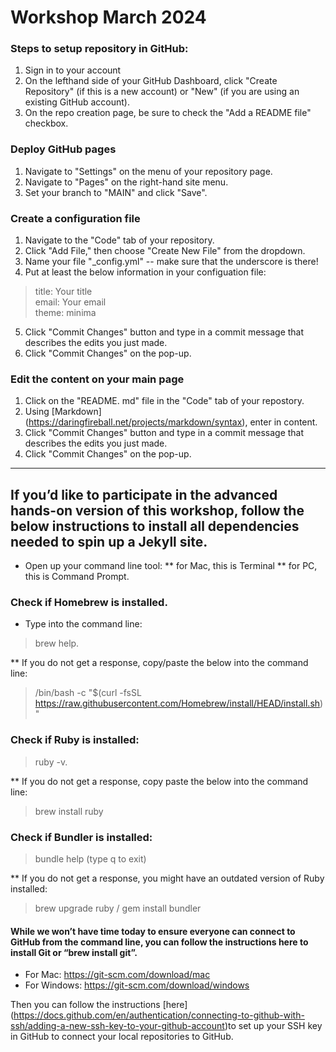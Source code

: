 # Workshop March 2024

### Steps to setup repository in GitHub:
1. Sign in to your account
2. On the lefthand side of your GitHub Dashboard, click "Create Repository" (if this is a new account) or "New" (if you are using an existing GitHub account).
3. On the repo creation page, be sure to check the "Add a README file" checkbox.

### Deploy GitHub pages
1. Navigate to "Settings" on the menu of your repository page.
2. Navigate to "Pages" on the right-hand site menu.
3. Set your branch to "MAIN" and click "Save".

### Create a configuration file
1. Navigate to the "Code" tab of your repository.
2. Click "Add File," then choose "Create New File" from the dropdown.
3. Name your file "_config.yml" -- make sure that the underscore is there!
4. Put at least the below information in your configuation file:
> title: Your title \
> email: Your email\
> theme: minima
5. Click "Commit Changes" button and type in a commit message that describes the edits you just made.
6. Click "Commit Changes" on the pop-up.

### Edit the content on your main page
1. Click on the "README. md" file in the "Code" tab of your repostory.
2. Using [Markdown] (https://daringfireball.net/projects/markdown/syntax), enter in content.
3. Click "Commit Changes" button and type in a commit message that describes the edits you just made.
6. Click "Commit Changes" on the pop-up.

---

## If you’d like to participate in the advanced hands-on version of this workshop, follow the below instructions to install all dependencies needed to spin up a Jekyll site.
* Open up your command line tool:
** for Mac, this is Terminal
** for PC, this is Command Prompt.
  
### Check if Homebrew is installed. 
* Type into the command line:

> brew help.

** If you do not get a response, copy/paste the below into the command line:

> /bin/bash -c "$(curl -fsSL https://raw.githubusercontent.com/Homebrew/install/HEAD/install.sh)"

### Check if Ruby is installed: 

> ruby -v.

** If you do not get a response, copy paste the below into the command line:

> brew install ruby

### Check if Bundler is installed: 

> bundle help (type q to exit)

** If you do not get a response, you might have an outdated version of Ruby installed:

> brew upgrade ruby /
> gem install bundler

#### While we won’t have time today to ensure everyone can connect to GitHub from the command line, you can follow the instructions here to install Git or “brew install git”.

* For Mac: https://git-scm.com/download/mac
* For Windows: https://git-scm.com/download/windows

Then you can follow the instructions [here] (https://docs.github.com/en/authentication/connecting-to-github-with-ssh/adding-a-new-ssh-key-to-your-github-account)to set up your SSH key in GitHub to connect your local repositories to GitHub.
